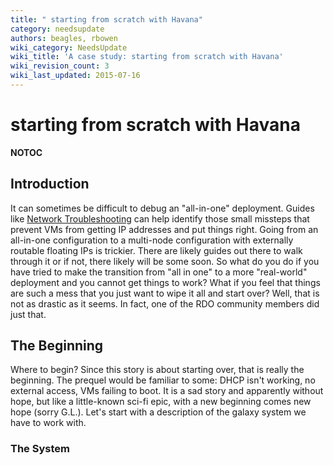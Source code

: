 ```yaml
---
title: " starting from scratch with Havana"
category: needsupdate
authors: beagles, rbowen
wiki_category: NeedsUpdate
wiki_title: 'A case study: starting from scratch with Havana'
wiki_revision_count: 3
wiki_last_updated: 2015-07-16
---
```


#  starting from scratch with Havana

__NOTOC__

## Introduction

It can sometimes be difficult to debug an "all-in-one" deployment. Guides like [Network Troubleshooting](http://docs.openstack.org/trunk/openstack-ops/content/network_troubleshooting.html) can help identify those small missteps that prevent VMs from getting IP addresses and put things right. Going from an all-in-one configuration to a multi-node configuration with externally routable floating IPs is trickier. There are likely guides out there to walk through it or if not, there likely will be some soon. So what do you do if you have tried to make the transition from "all in one" to a more "real-world" deployment and you cannot get things to work? What if you feel that things are such a mess that you just want to wipe it all and start over? Well, that is not as drastic as it seems. In fact, one of the RDO community members did just that.

## The Beginning

Where to begin? Since this story is about starting over, that is really the beginning. The prequel would be familiar to some: DHCP isn't working, no external access, VMs failing to boot. It is a sad story and apparently without hope, but like a little-known sci-fi epic, with a new beginning comes new hope (sorry G.L.). Let's start with a description of the galaxy system we have to work with.

### The System
